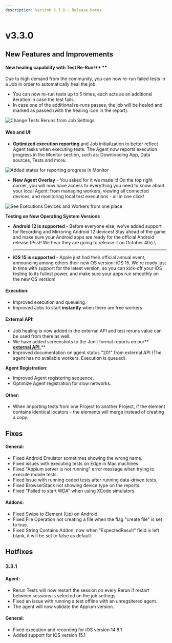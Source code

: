 ```yaml
---
description: Version 3.3.0 - Release Notes
---
```


# v3.3.0

## New Features and Improvements

#### New healing capability with Test Re-Run!** **

Due to high demand from the community, you can now re-run failed tests in a Job in order to automatically heal the job.

* You can now re-run tests up to 5 times, each acts as an additional iteration in case the test fails.
* In case one of the additional re-runs passes, the job will be healed and marked as passed (with the healing icon in the report).

![Change Tests Reruns from Job Settings ](<../.gitbook/assets/image (428).png>)



#### Web and UI:

* **Optimized execution reporting** and Job initialization to better reflect Agent tasks when executing tests. The Agent now reports execution progress in the Monitor section, such as: Downloading App, Data sources, Tests and more.&#x20;

![Added states for reporting progress in Monitor](<../.gitbook/assets/image (409).png>)

* **New Agent Overlay** - You asked for it we made it! On the top right corner, you will now have access to everything you need to know about your local Agent: from managing workers, viewing all connected devices, and monitoring local test executions - all in one click!

![See Executions Devices and Workers from one place](<../.gitbook/assets/image (429).png>)



**Testing on New Operating System Versions**

* **Android 12 is supported** - Before everyone else, we've added support for Recording and Mirroring Android 12 devices! Stay ahead of the game and make sure your Android apps are ready for the official Android release (Psst! We hear they are going to release it on October 4th).\
  ****
* **iOS 15 is supported** - Apple just had their official annual event, announcing among others their new OS version: iOS 15. We're ready just in time with support for the latest version, so you can kick-off your iOS testing to its fullest power, and make sure your apps run smoothly on the new OS version!



#### Execution:

* Improved execution and queueing.
* Improved Jobs to start **instantly** when there are free workers.

####

#### External API:

* Job healing is now added in the external API and test reruns value can be used from there as well.
* We have added screenshots to the Junit format reports on our** **[**external API.**](https://api.testproject.io/docs/v2/#/Reports/Reports\_GetV2ProjectsByProjectIdJobsByJobIdReportsLatest)****
* Improved documentation on agent status "201" from external API (The agent has no available workers. Execution is queued).



**Agent Registration:**

* Improved Agent registering sequence.
* Optimize Agent registration for slow networks.\
  &#x20;

#### Other:

* When importing tests from one Project to another Project, if the element contains identical locators - the elements will merge instead of creating a copy.

## Fixes

#### General:

* Fixed Android Emulator sometimes showing the wrong name.
* Fixed issues with executing tests on Edge in Mac machines.&#x20;
* Fixed "Appium server is not running" error message when trying to execute mobile tests.
* Fixed issue with running coded tests after running data-driven tests.
* Fixed BrowserStack not showing device type on the reports.
* Fixed "Failed to start WDA" when using XCode simulators.

#### **Addons:**

* Fixed Swipe to Element (Up) on Android.
* Fixed File Operation not creating a file when the flag "create file" is set to true.
* Fixed String Contains Addon: now when "ExpectedResult" field is left blank, it will be set to false as default.

## Hotfixes

### 3.3.1

#### Agent:

* Rerun Tests will now restart the session on every Rerun if restart between sessions is selected on the job settings.
* Fixed an issue with running a test offline with an unregsitered agent.
* The agent will now validate the Appium version.

#### General:

* Fixed execution and recording for iOS version 14.8.1
* Added support for iOS version 15.1





